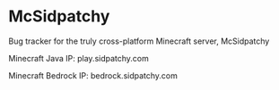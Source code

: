 # McSidpatchy
Bug tracker for the truly cross-platform Minecraft server, McSidpatchy

Minecraft Java IP: play.sidpatchy.com

Minecraft Bedrock IP: bedrock.sidpatchy.com
